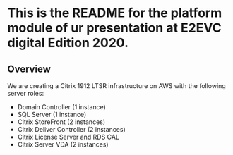 # This is the README for the platform module of ur presentation at E2EVC digital Edition 2020.

## Overview

We are creating a Citrix 1912 LTSR infrastructure on AWS with the following server roles:

- Domain Controller (1 instance)
- SQL Server (1 instance)
- Citrix StoreFront (2 instances)
- Citrix Deliver Controller (2 instances)
- Citrix License Server and RDS CAL
- Citrix Server VDA (2 instances)